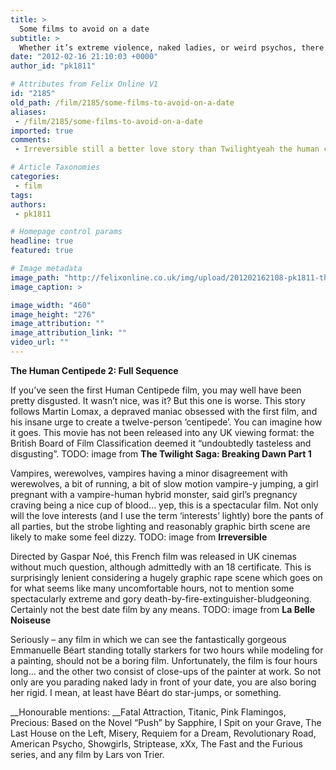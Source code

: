 ```yaml
---
title: >
  Some films to avoid on a date
subtitle: >
  Whether it’s extreme violence, naked ladies, or weird psychos, there are films that are simply big no-nos
date: "2012-02-16 21:10:03 +0000"
author_id: "pk1811"

# Attributes from Felix Online V1
id: "2185"
old_path: /film/2185/some-films-to-avoid-on-a-date
aliases:
 - /film/2185/some-films-to-avoid-on-a-date
imported: true
comments:
 - Irreversible still a better love story than Twilightyeah the human centipede 2 was one fucked up film can think of a few others to avoid on dates the devils rejects funny games the strangers ichi the killer teeth caligulaboys dont cryhostelsawcrashnatural born killersromper stomperI saw the 1st human centipede and that was pretty rough  Not looking forward to seeing the 2nd one but itll probably happen when Im hungover from a party the night before and Im on the couch with my roommate and nothing on TV P    I dont really agree with your honorable mentions Fatal Attraction Titanic Last House on the Left Misery Requiem for a Dream American Psycho  The other ones you listed I dont find terrible just not great  And yes the Fast and Furious is as boring as watching NASCARS make 500 continuous left turns for 3 hours

# Article Taxonomies
categories:
 - film
tags:
authors:
 - pk1811

# Homepage control params
headline: true
featured: true

# Image metadata
image_path: "http://felixonline.co.uk/img/upload/201202162108-pk1811-the-human-centipede-2.jpg"
image_caption: >

image_width: "460"
image_height: "276"
image_attribution: ""
image_attribution_link: ""
video_url: ""
---
```


__The Human Centipede 2: Full Sequence__

If you’ve seen the first Human Centipede film, you may well have been pretty disgusted. It wasn’t nice, was it? But this one is worse. This story follows Martin Lomax, a depraved maniac obsessed with the first film, and his insane urge to create a twelve-person ‘centipede’. You can imagine how it goes. This movie has not been released into any UK viewing format: the British Board of Film Classification deemed it “undoubtedly tasteless and disgusting”.
TODO: image from
__The Twilight Saga: Breaking Dawn Part 1__

Vampires, werewolves, vampires having a minor disagreement with werewolves, a bit of running, a bit of slow motion vampire-y jumping, a girl pregnant with a vampire-human hybrid monster, said girl’s pregnancy craving being a nice cup of blood... yep, this is a spectacular film. Not only will the love interests (and I use the term ‘interests’ lightly) bore the pants of all parties, but the strobe lighting and reasonably graphic birth scene are likely to make some feel dizzy.
TODO: image from
__Irreversible__

Directed by Gaspar Noé, this French film was released in UK cinemas without much question, although admittedly with an 18 certificate. This is surprisingly lenient considering a hugely graphic rape scene which goes on for what seems like many uncomfortable hours, not to mention some spectacularly extreme and gory death-by-fire-extinguisher-bludgeoning. Certainly not the best date film by any means.
TODO: image from
__La Belle Noiseuse__

Seriously – any film in which we can see the fantastically gorgeous Emmanuelle Béart standing totally starkers for two hours while modeling for a painting, should not be a boring film. Unfortunately, the film is four hours long... and the other two consist of close-ups of the painter at work. So not only are you parading naked lady in front of your date, you are also boring her rigid. I mean, at least have Béart do star-jumps, or something.

__Honourable mentions: __Fatal Attraction, Titanic, Pink Flamingos, Precious: Based on the Novel “Push” by Sapphire, I Spit on your Grave, The Last House on the Left, Misery, Requiem for a Dream, Revolutionary Road, American Psycho, Showgirls, Striptease, xXx, The Fast and the Furious series, and any film by Lars von Trier.
